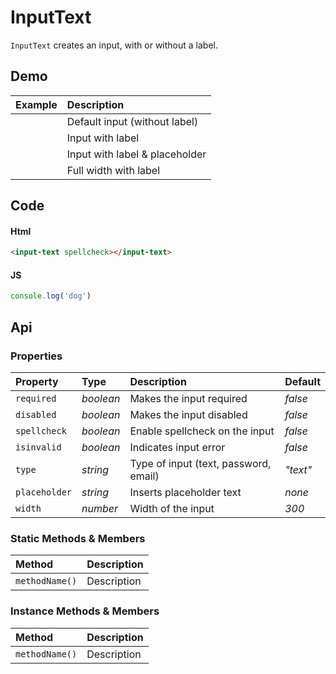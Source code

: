 # InputText

`InputText` creates an input, with or without a label.

## Demo

| Example | Description |
| :--- | :--- |
| <input-text></input-text> | Default input (without label) |
| <input-text label="label"></input-text> | Input with label |
| <input-text label="label" placeholder="Type something"></input-text> | Input with label & placeholder |
| <input-text width="100%" label="Full Width"></input-text> | Full width with label |

## Code

#### Html
```html
<input-text spellcheck></input-text>
```

#### JS
```js
console.log('dog')
```

## Api

### Properties

| Property | Type | Description | Default |
| :--- | :--- | :--- | :--- |
| `required` | *boolean* | Makes the input required | *false* |
| `disabled` | *boolean* | Makes the input disabled | *false* |
| `spellcheck` | *boolean* | Enable spellcheck on the input | *false* |
| `isinvalid` | *boolean* | Indicates input error | *false* |
| `type` | *string* | Type of input (text, password, email) | *"text"* |
| `placeholder` | *string* | Inserts placeholder text | *none* |
| `width` | *number* | Width of the input | *300* |

### Static Methods & Members

| Method | Description |
| :--- | :--- |
| `methodName()` | Description |

### Instance Methods & Members

| Method | Description |
| :--- | :--- |
| `methodName()` | Description |
